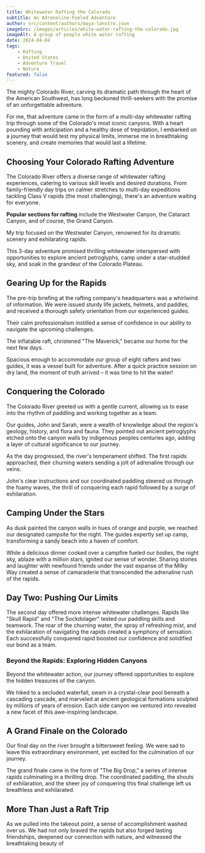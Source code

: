 ```yaml
---
title: Whitewater Rafting the Colorado
subtitle: An Adrenaline-Fueled Adventure
author: src/content/authors/maya-lanstro.json
imageSrc: /images/articles/white-water-rafting-the-colorado.jpg
imageAlt: A group of people white water rafting
date: 2024-04-04
tags:
    - Rafting
    - United States
    - Adventure Travel
    - Nature
featured: false
---
```


The mighty Colorado River, carving its dramatic path through the heart of the American Southwest, has long beckoned thrill-seekers with the promise of an unforgettable adventure.

For me, that adventure came in the form of a multi-day whitewater rafting trip through some of the Colorado's most iconic canyons. With a heart pounding with anticipation and a healthy dose of trepidation, I embarked on a journey that would test my physical limits, immerse me in breathtaking scenery, and create memories that would last a lifetime.

## Choosing Your Colorado Rafting Adventure

The Colorado River offers a diverse range of whitewater rafting experiences, catering to various skill levels and desired durations. From family-friendly day trips on calmer stretches to multi-day expeditions tackling Class V rapids (the most challenging), there's an adventure waiting for everyone.

**Popular sections for rafting** include the Westwater Canyon, the Cataract Canyon, and of course, the Grand Canyon.

My trip focused on the Westwater Canyon, renowned for its dramatic scenery and exhilarating rapids.

This 3-day adventure promised thrilling whitewater interspersed with opportunities to explore ancient petroglyphs, camp under a star-studded sky, and soak in the grandeur of the Colorado Plateau.

## Gearing Up for the Rapids

The pre-trip briefing at the rafting company's headquarters was a whirlwind of information. We were issued sturdy life jackets, helmets, and paddles, and received a thorough safety orientation from our experienced guides.

Their calm professionalism instilled a sense of confidence in our ability to navigate the upcoming challenges.

The inflatable raft, christened "The Maverick," became our home for the next few days.

Spacious enough to accommodate our group of eight rafters and two guides, it was a vessel built for adventure. After a quick practice session on dry land, the moment of truth arrived – it was time to hit the water!

## Conquering the Colorado

The Colorado River greeted us with a gentle current, allowing us to ease into the rhythm of paddling and working together as a team.

Our guides, John and Sarah, were a wealth of knowledge about the region's geology, history, and flora and fauna. They pointed out ancient petroglyphs etched onto the canyon walls by indigenous peoples centuries ago, adding a layer of cultural significance to our journey.

As the day progressed, the river's temperament shifted. The first rapids approached, their churning waters sending a jolt of adrenaline through our veins.

John's clear instructions and our coordinated paddling steered us through the foamy waves, the thrill of conquering each rapid followed by a surge of exhilaration.

## Camping Under the Stars

As dusk painted the canyon walls in hues of orange and purple, we reached our designated campsite for the night. The guides expertly set up camp, transforming a sandy beach into a haven of comfort.

While a delicious dinner cooked over a campfire fueled our bodies, the night sky, ablaze with a million stars, ignited our sense of wonder. Sharing stories and laughter with newfound friends under the vast expanse of the Milky Way created a sense of camaraderie that transcended the adrenaline rush of the rapids.

## Day Two: Pushing Our Limits

The second day offered more intense whitewater challenges. Rapids like "Skull Rapid" and "The Sockdolager" tested our paddling skills and teamwork. The roar of the churning water, the spray of refreshing mist, and the exhilaration of navigating the rapids created a symphony of sensation. Each successfully conquered rapid boosted our confidence and solidified our bond as a team.

### Beyond the Rapids: Exploring Hidden Canyons

Beyond the whitewater action, our journey offered opportunities to explore the hidden treasures of the canyon.

We hiked to a secluded waterfall, swam in a crystal-clear pool beneath a cascading cascade, and marveled at ancient geological formations sculpted by millions of years of erosion. Each side canyon we ventured into revealed a new facet of this awe-inspiring landscape.

## A Grand Finale on the Colorado

Our final day on the river brought a bittersweet feeling. We were sad to leave this extraordinary environment, yet excited for the culmination of our journey.

The grand finale came in the form of "The Big Drop," a series of intense rapids culminating in a thrilling drop. The coordinated paddling, the shouts of exhilaration, and the sheer joy of conquering this final challenge left us breathless and exhilarated.

## More Than Just a Raft Trip

As we pulled into the takeout point, a sense of accomplishment washed over us. We had not only braved the rapids but also forged lasting friendships, deepened our connection with nature, and witnessed the breathtaking beauty of
